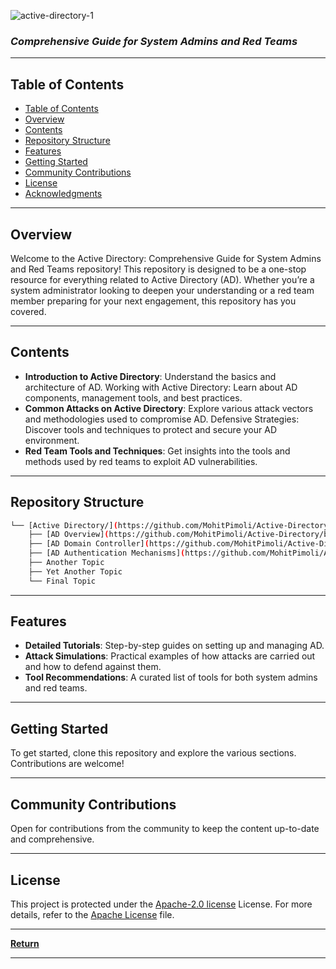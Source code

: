 ![active-directory-1](https://github.com/user-attachments/assets/c8bc515f-3b13-47cd-ba2a-6247d59f208d)
### *Comprehensive Guide for System Admins and Red Teams*


---

## Table of Contents

- [ Table of Contents](#table-of-contents)
- [ Overview](#overview)
- [ Contents](#contents)
- [ Repository Structure](#repository-structure)
- [ Features](#features)
- [ Getting Started](#getting-started)
- [ Community Contributions](#community-contributions)
- [ License](#license)
- [ Acknowledgments](#acknowledgments)

---

## Overview

Welcome to the Active Directory: Comprehensive Guide for System Admins and Red Teams repository! This repository is designed to be a one-stop resource for everything related to Active Directory (AD). Whether you’re a system administrator looking to deepen your understanding or a red team member preparing for your next engagement, this repository has you covered.

---

## Contents

- **Introduction to Active Directory**: Understand the basics and architecture of AD.
  Working with Active Directory: Learn about AD components, management tools, and best practices.
- **Common Attacks on Active Directory**: Explore various attack vectors and methodologies used to compromise AD.
  Defensive Strategies: Discover tools and techniques to protect and secure your AD environment.
- **Red Team Tools and Techniques**: Get insights into the tools and methods used by red teams to exploit AD vulnerabilities.

---

## Repository Structure

```sh
└── [Active Directory/](https://github.com/MohitPimoli/Active-Directory)
    ├── [AD Overview](https://github.com/MohitPimoli/Active-Directory/blob/main/Active%20Directory%20Overview/Overview.md)
    ├── [AD Domain Controller](https://github.com/MohitPimoli/Active-Directory/blob/main/AD%20Domain%20Controller/DomainController.md)
    ├── [AD Authentication Mechanisms](https://github.com/MohitPimoli/Active-Directory/blob/main/AD%20Authentication%20Mechanisms/AuthenticationMechanisms.md)
    ├── Another Topic
    ├── Yet Another Topic
    └── Final Topic

```

---

## Features

- **Detailed Tutorials**: Step-by-step guides on setting up and managing AD.
- **Attack Simulations**: Practical examples of how attacks are carried out and how to defend against them.
- **Tool Recommendations**: A curated list of tools for both system admins and red teams.

---

## Getting Started

To get started, clone this repository and explore the various sections. Contributions are welcome!

---

## Community Contributions

Open for contributions from the community to keep the content up-to-date and comprehensive.

---

## License

This project is protected under the [Apache-2.0 license](LICENSE) License. For more details, refer to the [Apache License](http://www.apache.org/licenses/LICENSE-2.0) file.

---

[**Return**](#Top)

---
